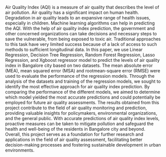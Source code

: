 Air Quality Index (AQI) is a measure of air quality that describes the level of air pollution.
Air quality has a significant impact on human health. Degradation in air quality leads to an
expansive range of health issues, especially in children. Machine learning algorithms can
help in predicting the AQI. With the help of air quality index prediction, the government and
other concerned organizations can take decisions and necessary steps to save the vulnerable, from
being exposed to toxic air. Traditional approaches to this task have very limited success
because of a lack of access to such methods to sufficient longitudinal data. In this paper, we
use Linear Regression, Decision Tree Regression, Random Forest Regression, Lasso
Regression, and Xgboost regressor model to predict the levels of air quality index in Bangalore
city based on two datasets. The mean absolute error (MEA), mean squared error (MSA) and rootmean-square error (RMSE) were used to evaluate the performance of the regression models.
Through the analysis of the datasets and training of the regression models, we sought to
identify the most effective approach for air quality index prediction. By comparing the
performance of the different models, we aimed to determine which model yielded the most
accurate predictions and could potentially be employed for future air quality assessments.
The results obtained from this project contribute to the field of air quality monitoring and
prediction, providing valuable insights for policymakers, environmental organizations, and
the general public. With accurate predictions of air quality index levels, proactive measures
can be taken to mitigate pollution and safeguard the health and well-being of the residents in
Bangalore city and beyond.
Overall, this project serves as a foundation for further research and applications in the field of
air quality assessment, facilitating better decision-making processes and fostering sustainable
development in urban environments.
